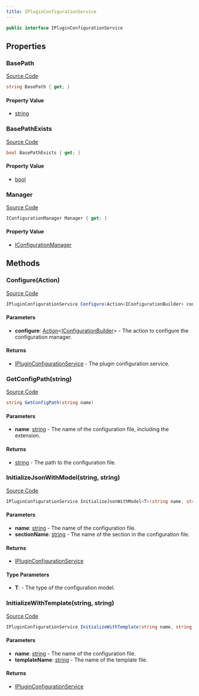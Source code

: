 ```yaml
---
title: IPluginConfigurationService
---
```


```csharp
public interface IPluginConfigurationService
```

## Properties

### BasePath

[Source Code](https://github.com/swiftly-solution/swiftlys2/blob/beta/managed/src/SwiftlyS2.Shared/Services/IPluginConfigurationService.cs#L11)

```csharp
string BasePath { get; }
```

#### Property Value

- [string](https://learn.microsoft.com/dotnet/api/system.string)

### BasePathExists

[Source Code](https://github.com/swiftly-solution/swiftlys2/blob/beta/managed/src/SwiftlyS2.Shared/Services/IPluginConfigurationService.cs#L53)

```csharp
bool BasePathExists { get; }
```

#### Property Value

- [bool](https://learn.microsoft.com/dotnet/api/system.boolean)

### Manager

[Source Code](https://github.com/swiftly-solution/swiftlys2/blob/beta/managed/src/SwiftlyS2.Shared/Services/IPluginConfigurationService.cs#L48)

```csharp
IConfigurationManager Manager { get; }
```

#### Property Value

- [IConfigurationManager](https://learn.microsoft.com/dotnet/api/microsoft.extensions.configuration.iconfigurationmanager)

## Methods

### Configure(Action)

[Source Code](https://github.com/swiftly-solution/swiftlys2/blob/beta/managed/src/SwiftlyS2.Shared/Services/IPluginConfigurationService.cs#L42)

```csharp
IPluginConfigurationService Configure(Action<IConfigurationBuilder> configure)
```

#### Parameters

- **configure**: [Action](https://learn.microsoft.com/dotnet/api/system.action-1)<[IConfigurationBuilder](https://learn.microsoft.com/dotnet/api/microsoft.extensions.configuration.iconfigurationbuilder)> - The action to configure the configuration manager.

#### Returns

- [IPluginConfigurationService](/docs/api/shared/services/ipluginconfigurationservice) - The plugin configuration service.

### GetConfigPath(string)

[Source Code](https://github.com/swiftly-solution/swiftlys2/blob/beta/managed/src/SwiftlyS2.Shared/Services/IPluginConfigurationService.cs#L19)

```csharp
string GetConfigPath(string name)
```

#### Parameters

- **name**: [string](https://learn.microsoft.com/dotnet/api/system.string) - The name of the configuration file, including the extension.

#### Returns

- [string](https://learn.microsoft.com/dotnet/api/system.string) - The path to the configuration file.

### InitializeJsonWithModel(string, string)

[Source Code](https://github.com/swiftly-solution/swiftlys2/blob/beta/managed/src/SwiftlyS2.Shared/Services/IPluginConfigurationService.cs#L35)

```csharp
IPluginConfigurationService InitializeJsonWithModel<T>(string name, string sectionName) where T : class, new()
```

#### Parameters

- **name**: [string](https://learn.microsoft.com/dotnet/api/system.string) - The name of the configuration file.
- **sectionName**: [string](https://learn.microsoft.com/dotnet/api/system.string) - The name of the section in the configuration file.

#### Returns

- [IPluginConfigurationService](/docs/api/shared/services/ipluginconfigurationservice)

#### Type Parameters

- **T**:  - The type of the configuration model.

### InitializeWithTemplate(string, string)

[Source Code](https://github.com/swiftly-solution/swiftlys2/blob/beta/managed/src/SwiftlyS2.Shared/Services/IPluginConfigurationService.cs#L27)

```csharp
IPluginConfigurationService InitializeWithTemplate(string name, string templateName)
```

#### Parameters

- **name**: [string](https://learn.microsoft.com/dotnet/api/system.string) - The name of the configuration file.
- **templateName**: [string](https://learn.microsoft.com/dotnet/api/system.string) - The name of the template file.

#### Returns

- [IPluginConfigurationService](/docs/api/shared/services/ipluginconfigurationservice)

